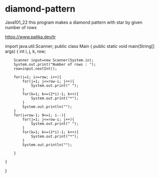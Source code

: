 # diamond-pattern
Java101_22 this program makes a diamond pattern with star by given number of rows

https://www.patika.dev/tr

import java.util.Scanner;
public class Main
{
	public static void main(String[] args) {
	    int i, j, k, row;
	    
	    Scanner input=new Scanner(System.in);
	    System.out.print("Number of rows : ");
	    row=input.nextInt();
	    
	    for(i=1; i<=row; i++){
	        for(j=1; j<=row-i; j++){
	            System.out.print(" ");
	        }
	        for(k=1; k<=(2*i)-1; k++){
	            System.out.print("*");
	        }
	        System.out.println("");
	    }
	    for(i=row-1; 0<=i; i--){
	        for(j=1; j<=row-i; j++){
	            System.out.print(" ");
	        }
	        for(k=1; k<=(2*i)-1; k++){
	            System.out.print("*");
	        }
	        System.out.println("");
	        
	    }
	    
	}
}
